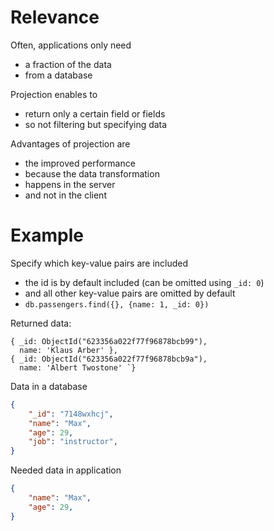 # Relevance

Often, applications only need

- a fraction of the data
- from a database

Projection enables to

- return only a certain field or fields
- so not filtering but specifying data

Advantages of projection are

- the improved performance
- because the data transformation
- happens in the server
- and not in the client

# Example

Specify which key-value pairs are included

- the id is by default included (can be omitted using `_id: 0`)
- and all other key-value pairs are omitted by default
- `db.passengers.find({}, {name: 1, _id: 0})`

Returned data:

```BSON
{ _id: ObjectId("623356a022f77f96878bcb99"),
  name: 'Klaus Arber' },
{ _id: ObjectId("623356a022f77f96878bcb9a"),
  name: 'Albert Twostone' `}
```

Data in a database

```JSON
{
    "_id": "7148wxhcj",
    "name": "Max",
    "age": 29,
    "job": "instructor",
}
```

Needed data in application

```JSON
{
    "name": "Max",
    "age": 29,
}
```

